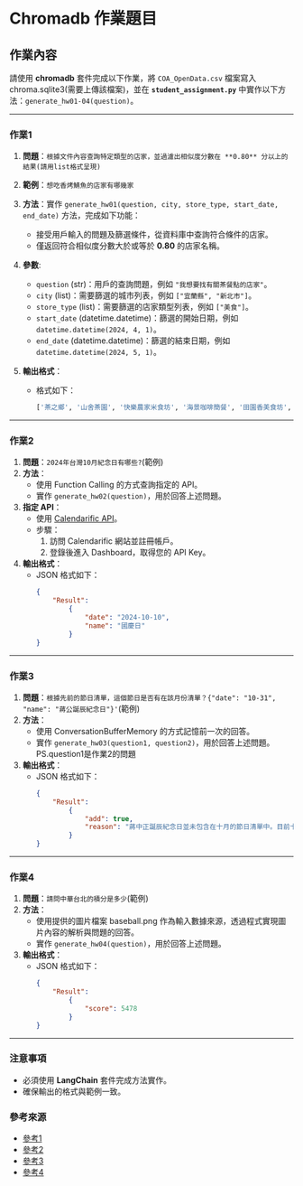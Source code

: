 # Chromadb 作業題目

## 作業內容

請使用 **chromadb** 套件完成以下作業，將 `COA_OpenData.csv` 檔案寫入 chroma.sqlite3(需要上傳該檔案)，並在 **`student_assignment.py`** 中實作以下方法：`generate_hw01-04(question)`。

---

### 作業1

1. **問題**：`根據文件內容查詢特定類型的店家，並過濾出相似度分數在 **0.80** 分以上的結果(請用list格式呈現)`
2. **範例**：`想吃香烤鯖魚的店家有哪幾家`
3. **方法**：實作 `generate_hw01(question, city, store_type, start_date, end_date)` 方法，完成如下功能：
   - 接受用戶輸入的問題及篩選條件，從資料庫中查詢符合條件的店家。
   - 僅返回符合相似度分數大於或等於 **0.80** 的店家名稱。
4. **參數**:
   - `question` (str)：用戶的查詢問題，例如 `"我想要找有關茶餐點的店家"`。
   - `city` (list)：需要篩選的城市列表，例如 `["宜蘭縣", "新北市"]`。
   - `store_type` (list)：需要篩選的店家類型列表，例如 `["美食"]`。
   - `start_date` (datetime.datetime)：篩選的開始日期，例如 `datetime.datetime(2024, 4, 1)`。
   - `end_date` (datetime.datetime)：篩選的結束日期，例如 `datetime.datetime(2024, 5, 1)`。
   
5. **輸出格式**：
   - 格式如下：
     ```python
     ['茶之鄉', '山舍茶園', '快樂農家米食坊', '海景咖啡簡餐', '田園香美食坊', '玉露茶驛站', '一佳村養生餐廳', '北海驛站石農肉粽']
     ```

---

### 作業2

1. **問題**：`2024年台灣10月紀念日有哪些?`(範例)
2. **方法**：
   - 使用 Function Calling 的方式查詢指定的 API。
   - 實作 `generate_hw02(question)`，用於回答上述問題。
3. **指定 API**：
   - 使用 [Calendarific API](https://calendarific.com/)。
   - 步驟：
     1. 訪問 Calendarific 網站並註冊帳戶。
     2. 登錄後進入 Dashboard，取得您的 API Key。
4. **輸出格式**：
   - JSON 格式如下：
     ```json
     {
         "Result": 
             {
                 "date": "2024-10-10",
                 "name": "國慶日"
             }
     }
     ```

---

### 作業3

1. **問題**：`根據先前的節日清單，這個節日是否有在該月份清單？{"date": "10-31", "name": "蔣公誕辰紀念日"}'`(範例)
2. **方法**：
   - 使用 ConversationBufferMemory 的方式記憶前一次的回答。
   - 實作 `generate_hw03(question1, question2)`，用於回答上述問題。 PS.question1是作業2的問題
3. **輸出格式**：
   - JSON 格式如下：
     ```json
     {
         "Result": 
             {
                 "add": true,
                 "reason": "蔣中正誕辰紀念日並未包含在十月的節日清單中。目前十月的現有節日包括國慶日、重陽節、華僑節、台灣光復節和萬聖節。因此，如果該日被認定為節日，應該將其新增至清單中。"
             }
     }
     ```

---

### 作業4

1. **問題**：`請問中華台北的積分是多少`(範例)
2. **方法**：
   - 使用提供的圖片檔案 baseball.png 作為輸入數據來源，透過程式實現圖片內容的解析與問題的回答。
   - 實作 `generate_hw04(question)`，用於回答上述問題。
3. **輸出格式**：
   - JSON 格式如下：
     ```json
     {
         "Result": 
             {
                 "score": 5478
             }
     }
     ```

---

### 注意事項
- 必須使用 **LangChain** 套件完成方法實作。
- 確保輸出的格式與範例一致。

### 參考來源
- [參考1](https://api.python.langchain.com/en/latest/agents/langchain.agents.agent.AgentExecutor.html)
- [參考2](https://learn.microsoft.com/zh-tw/azure/ai-services/openai/how-to/gpt-with-vision?tabs=rest)
- [參考3](https://python.langchain.com/v0.1/docs/modules/memory/types/buffer/)
- [參考4](https://python.langchain.com/v0.1/docs/modules/agents/agent_types/openai_functions_agent/)

